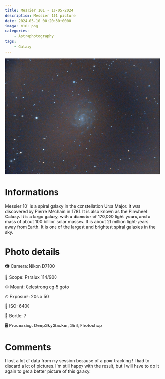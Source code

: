 ```yaml
---
title: Messier 101 - 10-05-2024
description: Messier 101 picture
date: 2024-05-10 00:20:30+0000
image: m101.png
categories:
    - Astrophotography
tags:
    - Galaxy
---
```


![Messier 101](m101.png)

# Informations

Messier 101 is a spiral galaxy in the constellation Ursa Major. It was discovered by Pierre Méchain in 1781. It is also known as the Pinwheel Galaxy. It is a large galaxy, with a diameter of 170,000 light-years, and a mass of about 100 billion solar masses. It is about 21 million light-years away from Earth. It is one of the largest and brightest spiral galaxies in the sky.


# Photo details

📷 Camera: Nikon D7100

🔭 Scope: Paralux 114/900

⚙️ Mount: Celestrong cg-5 goto

⏱ Exposure: 20s x 50

🌌 ISO: 6400

🌇 Bortle: 7

🖥 Processing: DeepSkyStacker, Siril, Photoshop

# Comments

I lost a lot of data from my session because of a poor tracking ! I had to discard a lot of pictures. I'm still happy with the result, but I will have to do it again to get a better picture of this galaxy. 
```